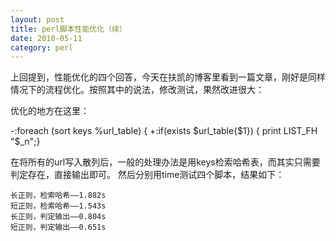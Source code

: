 ```yaml
---
layout: post
title: perl脚本性能优化（续）
date: 2010-05-11
category: perl
---
```


上回提到，性能优化的四个回答，今天在扶凯的博客里看到一篇文章，刚好是同样情况下的流程优化。按照其中的说法，修改测试，果然改进很大：

优化的地方在这里：

-:foreach (sort keys %url_table) {
+:if(exists $url_table{$1}) {
print LIST_FH "$_n";}

在将所有的url写入散列后，一般的处理办法是用keys检索哈希表，而其实只需要判定存在，直接输出即可。
然后分别用time测试四个脚本，结果如下：

    长正则，检索哈希——1.882s
    短正则，检索哈希——1.543s
    长正则，判定输出——0.804s
    短正则，判定输出——0.651s

